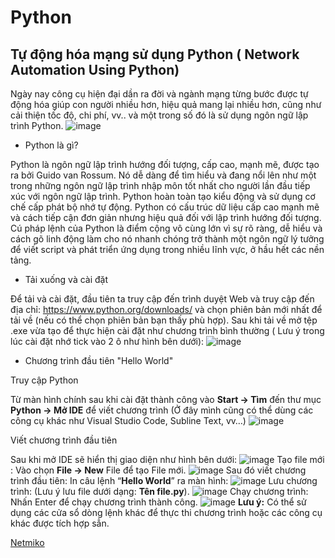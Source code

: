 # Python


## Tự động hóa mạng sử dụng Python ( Network Automation Using Python)

  Ngày nay công cụ hiện đại dần ra đời và ngành mạng từng bước được tự động hóa giúp con người nhiều hơn, hiệu quả mang lại nhiều hơn, cũng như cải thiện tốc độ, chi phí, vv.. và một trong số đó là sử dụng ngôn ngữ lập trình Python.
![image](https://user-images.githubusercontent.com/129259654/229399394-14bc30c6-8ebc-469c-82c4-858e3e95cc37.png)
  - Python là gì?
 
  Python là ngôn ngữ lập trình hướng đối tượng, cấp cao, mạnh mẽ, được tạo ra bởi Guido van Rossum. Nó dễ dàng để tìm hiểu và đang nổi lên như một trong những ngôn ngữ lập trình nhập môn tốt nhất cho người lần đầu tiếp xúc với ngôn ngữ lập trình. Python hoàn toàn tạo kiểu động và sử dụng cơ chế cấp phát bộ nhớ tự động. Python có cấu trúc dữ liệu cấp cao mạnh mẽ và cách tiếp cận đơn giản nhưng hiệu quả đối với lập trình hướng đối tượng. Cú pháp lệnh của Python là điểm cộng vô cùng lớn vì sự rõ ràng, dễ hiểu và cách gõ linh động làm cho nó nhanh chóng trở thành một ngôn ngữ lý tưởng để viết script và phát triển ứng dụng trong nhiều lĩnh vực, ở hầu hết các nền tảng.
  - Tải xuống và cài đặt

 Để tải và cài đặt, đầu tiên ta truy cập đến trình duyệt Web và truy cập đến địa chỉ: https://www.python.org/downloads/ và chọn phiên bản mới nhất để tải về (nếu có thể chọn phiên bản bạn thấy phù hợp). Sau khi tải về mở tệp .exe vừa tạo để thực hiện cài đặt như chương trình bình thường 
( Lưu ý trong lúc cài đặt nhớ tick vào 2 ô như hình bên dưới):
![image](https://user-images.githubusercontent.com/129259654/229400408-9758d862-3267-47df-b895-b2cfc6c66d57.png)
  - Chương trình đầu tiên "Hello World"
 
  Truy cập Python
  
  Từ màn hình chính sau khi cài đặt thành công vào **Start -> Tìm** đến thư mục **Python -> Mở IDE** để viết chương trình (Ở đây mình cũng có thể dùng các công cụ khác như Visual Studio Code, Subline Text, vv…)
 ![image](https://user-images.githubusercontent.com/129259654/229481002-6e9330c2-c5e0-45bb-99fe-24d94b39c101.png)
  
  Viết chương trình đầu tiên
  
  Sau khi mở IDE sẽ hiển thị giao diện như hình bên dưới:
![image](https://user-images.githubusercontent.com/129259654/229481101-7f9a386c-7b10-4228-9270-70fb75856aa1.png)
Tạo file mới : Vào chọn **File -> New** File để tạo File mới.
![image](https://user-images.githubusercontent.com/129259654/229481171-8587835d-7663-4cc6-b8e6-fb2ede7a17cc.png)
Sau đó viết chương trình đầu tiên: In câu lệnh “**Hello World**” ra màn hình:
![image](https://user-images.githubusercontent.com/129259654/229481234-6c4e54fe-f2b4-4c91-8093-27f180cc4f05.png)
Lưu chương trình: (Lưu ý lưu file dưới dạng: **Tên file.py**).
![image](https://user-images.githubusercontent.com/129259654/229481306-faf3f7e2-9c70-48e3-848d-436f189c76f7.png)
Chạy chương trình: Nhấn Enter để chạy chương trình thành công.
![image](https://user-images.githubusercontent.com/129259654/229481370-67b16c7d-2797-4282-8617-7fc0e552843f.png)
 **Lưu ý:** Có thể sử dụng các cửa sổ dòng lệnh khác để thực thi chương trình hoặc các công cụ khác được tích hợp sẳn.
 
 [Netmiko](https://github.com/vnpro149/Netmiko-Python/edit/main/Netmiko.md#netmiko)
